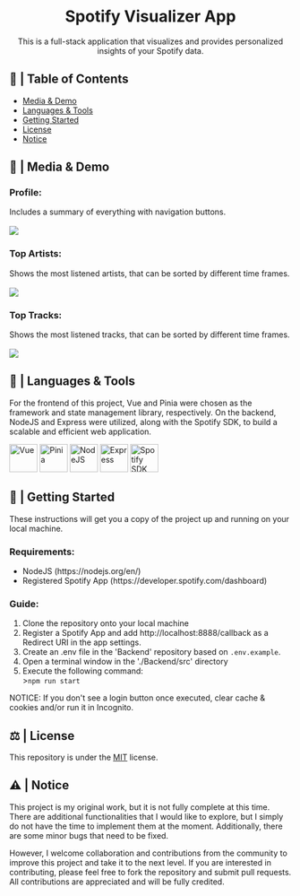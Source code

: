 <h1 align="center">Spotify Visualizer App</h1>

<p align="center">This is a full-stack application that visualizes and provides personalized insights of your Spotify data.</p>


## 📝 | Table of Contents
- [Media & Demo](#media)
- [Languages & Tools](#languages_tools)
- [Getting Started](#getting_started)
- [License](#license)
- [Notice](#notice)

## 📸 | Media & Demo <a name="media"></a>

<h3>Profile:</h3>
Includes a summary of everything with navigation buttons.<br><br>
<img src="https://user-images.githubusercontent.com/74971935/235369565-1b00ae9a-f3e3-4035-8c35-34ad34e14db1.gif"><br>

<h3>Top Artists:</h3>
Shows the most listened artists, that can be sorted by different time frames.<br><br>
<img src="https://user-images.githubusercontent.com/74971935/235369693-d9f34220-61b7-4dad-9285-463ef4355c6b.gif"><br>

<h3>Top Tracks:</h3>
Shows the most listened tracks, that can be sorted by different time frames.<br><br>
<img src="https://user-images.githubusercontent.com/74971935/235369712-b3b1be6d-86c6-482a-b9d6-9e8227e17675.gif"><br>

## 🧰 | Languages & Tools <a name="languages_tools"></a>

For the frontend of this project, Vue and Pinia were chosen as the framework and state management library, respectively. 
On the backend, NodeJS and Express were utilized, along with the Spotify SDK, to build a scalable and efficient web application.

<p>
  <a href="https://vuejs.org/" target="_blank"><img src="https://cdn.jsdelivr.net/gh/devicons/devicon/icons/vuejs/vuejs-original.svg" alt="Vue" width="50" height="50"/></a>
  <a href="https://pinia.esm.dev/" target="_blank"><img src="https://pinia.vuejs.org/logo.svg" alt="Pinia" width="50" height="50"/></a>
  <a href="https://nodejs.org/en/" target="_blank"><img src="https://cdn.jsdelivr.net/gh/devicons/devicon/icons/nodejs/nodejs-original.svg" alt="NodeJS" width="50" height="50"/></a>
  <a href="https://expressjs.com/" target="_blank"><img src="https://cdn.jsdelivr.net/gh/devicons/devicon/icons/express/express-original.svg" alt="Express" width="50" height="50"/></a>
  <a href="https://developer.spotify.com/documentation/web-api/" target="_blank"><img src="https://www.freepnglogos.com/uploads/spotify-logo-png/file-spotify-logo-png-4.png" alt="Spotify SDK" width="50" height="50"/></a>
</p>


## 🏁 | Getting Started <a name="getting_started"></a>
These instructions will get you a copy of the project up and running on your local machine.

**<h3>Requirements:</h3>**
<ul>
<li>NodeJS (https://nodejs.org/en/)</li>
<li>Registered Spotify App (https://developer.spotify.com/dashboard)</li>
</ul>

**<h3>Guide:</h3>**
1. Clone the repository onto your local machine
2. Register a Spotify App and add http://localhost:8888/callback as a Redirect URI in the app settings.
3. Create an .env file in the 'Backend' repository based on ```.env.example```. 
4. Open a terminal window in the './Backend/src' directory
5. Execute the following command:
<br>>```npm run start```

NOTICE: If you don't see a login button once executed, clear cache & cookies and/or run it in Incognito.

## ⚖ | License <a name="license"></a>
This repository is under the [MIT](https://opensource.org/licenses/MIT) license.

## ⚠️ | Notice <a name="notice"></a>

This project is my original work, but it is not fully complete at this time. There are additional functionalities that I would like to explore, but I simply do not have the time to implement them at the moment. Additionally, there are some minor bugs that need to be fixed.

However, I welcome collaboration and contributions from the community to improve this project and take it to the next level. If you are interested in contributing, please feel free to fork the repository and submit pull requests. All contributions are appreciated and will be fully credited.
